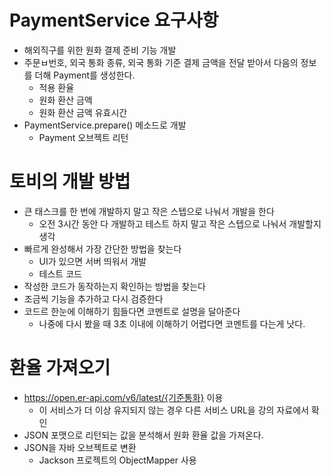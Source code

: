 # PaymentService 요구사항

- 해외직구를 위한 원화 결제 준비 기능 개발
- 주문ㅂ번호, 외국 통화 종류, 외국 통화 기준 결제 금액을 전달 받아서 다음의 정보를 더해 Payment를 생성한다.
  - 적용 환율
  - 원화 환산 금액
  - 원화 환산 금액 유효시간
- PaymentService.prepare() 메소드로 개발
  - Payment 오브젝트 리턴

# 토비의 개발 방법

- 큰 태스크를 한 번에 개발하지 말고 작은 스텝으로 나눠서 개발을 한다
  - 오전 3시간 동안 다 개발하고 테스트 하지 말고 작은 스텝으로 나눠서 개발할지 생각
- 빠르게 완성해서 가장 간단한 방법을 찾는다
  - UI가 있으면 서버 띄워서 개발
  - 테스트 코드
- 작성한 코드가 동작하는지 확인하는 방법을 찾는다
- 조금씩 기능을 추가하고 다시 검증한다
- 코드르 한눈에 이해하기 힘들다면 코멘트로 설명을 달아준다
  - 나중에 다시 봤을 때 3초 이내에 이해하기 어렵다면 코멘트를 다는게 낫다.

# 환율 가져오기 

- https://open.er-api.com/v6/latest/{기준통화} 이용
  - 이 서비스가 더 이상 유지되지 않는 경우 다른 서비스 URL을 강의 자료에서 확인
- JSON 포맷으로 리턴되는 값을 분석해서 원화 환율 값을 가져온다.
- JSON을 자바 오브젝트로 변환
  - Jackson 프로젝트의 ObjectMapper 사용